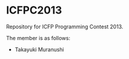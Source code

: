 ICFPC2013
=========

Repository for ICFP Programming Contest 2013.

The member is as follows:

- Takayuki Muranushi
